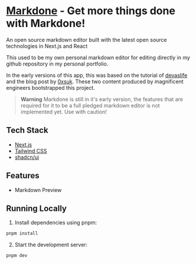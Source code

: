 # [Markdone][markdone] - Get more things done with Markdone!

An open source markdown editor built with the latest open source technologies in
Next.js and React

This used to be my own personal markdown editor for editing directly in my
github repository in my personal portfolio.

In the early versions of this app, this was based on the tutorial of [devaslife]
and the blog post by [0xsuk]. These two content produced by magnificent
engineers bootstrapped this project.

> **Warning** Markdone is still in it's early version, the features that are
> required for it to be a full pledged markdown editor is not implemented yet.
> Use with caution!

## Tech Stack

-   [Next.js][nextjs]
-   [Tailwind CSS][tailwindcss]
-   [shadcn/ui]

## Features

-   Markdown Preview

## Running Locally

1. Install dependencies using pnpm:

```bash
pnpm install
```

2. Start the development server:

```bash
pnpm dev
```

[devaslife]: https://www.youtube.com/watch?v=gxBis8EgoAg
[0xsuk]:
	https://0xsuk.github.io/posts/2022-03-25-build-your-own-markdown-editor-with-react.js-and-codemirror-6/
[nextjs]: https://nextjs.org
[tailwindcss]: https://tailwindcss.com
[markdone]: https://markdone.jaycedotbin.me
[shadcn/ui]: https://ui.shadcn.com
